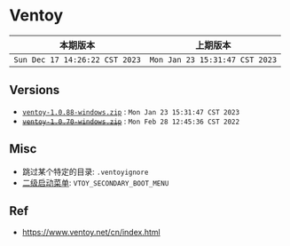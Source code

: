 # Ventoy

|本期版本|上期版本 
|:---:|:---:
`Sun Dec 17 14:26:22 CST 2023` | `Mon Jan 23 15:31:47 CST 2023`


## Versions

* [`ventoy-1.0.88-windows.zip`](https://github.com/ventoy/Ventoy/releases/download/v1.0.88/ventoy-1.0.88-windows.zip) : `Mon Jan 23 15:31:47 CST 2023`
* ~~[`ventoy-1.0.70-windows.zip`](https://github.com/ventoy/Ventoy/releases/download/v1.0.70/ventoy-1.0.70-windows.zip)~~ : `Mon Feb 28 12:45:36 CST 2022`

## Misc

* 跳过某个特定的目录: `.ventoyignore`
* [二级启动菜单](https://www.ventoy.net/cn/doc_secondary_boot_menu.html): `VTOY_SECONDARY_BOOT_MENU`

## Ref

* <https://www.ventoy.net/cn/index.html>